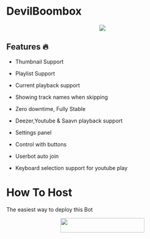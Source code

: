 # DevilBoombox
<p align="center">

  <img src="https://telegra.ph/file/84a416a5ff7f06ff779f2.jpg">

</p>


<h2> Features 🔥 </h2>


- Thumbnail Support

- Playlist Support

- Current playback support

- Showing track names when skipping

- Zero downtime, Fully Stable

- Deezer,Youtube & Saavn playback support

- Settings panel

- Control with buttons

- Userbot auto join

- Keyboard selection support for youtube play

# How To Host

The easiest way to deploy this Bot

<p align="center"><a href="https://heroku.com/deploy?template=https://github.com/EVILSUNNY0111/CoffinX-V3"> <img src="https://img.shields.io/badge/Deploy%20To%20Heroku-red?style=for-the-badge&logo=heroku" width="220" height="38.45"/></a></p>







